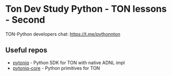 # Ton Dev Study Python - TON lessons - Second

TON-Python developers chat: https://t.me/pythonnton

## Useful repos

* [pytoniq](https://github.com/yungwine/pytoniq) - Python SDK for TON with native ADNL impl
* [pytoniq-core](https://github.com/yungwine/pytoniq-core) - Python primitives for TON
